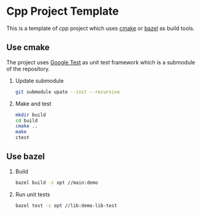 # Cpp Project Template

This is a template of cpp project which uses [cmake](<https://cmake.org/>) or [bazel](<https://bazel.build/>) as build tools.

## Use cmake

The project uses [Google Test](<https://github.com/google/googletest>) as unit test framework which is a submodule of the repository.

1. Update submodule

   ```sh
   git submodule upate --init --recursive
   ```

2. Make and test

   ```sh
   mkdir build
   cd build
   cmake ..
   make
   ctest
   ```

## Use bazel

1. Build

   ```sh
   bazel build -c opt //main:demo
   ```

2. Run unit tests

   ```sh
   bazel test -c opt //lib:demo-lib-test
   ```
